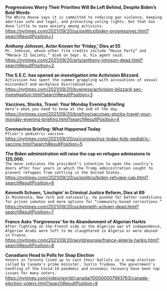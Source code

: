 **Progressives Worry Their Priorities Will Be Left Behind, Despite Biden’s Bold Words**\
`The White House says it is committed to reducing gun violence, keeping abortion safe and legal, and protecting voting rights. But that has done little to ease anxiety among activists.`\
https://nytimes.com/2021/09/20/us/politics/biden-progressives.html?searchResultPosition=1

**Anthony Johnson, Actor Known for ‘Friday,’ Dies at 55**\
`Mr. Johnson, whose other film credits include “House Party” and “Menace II Society,” died on Sept. 6, his agent said.`\
https://nytimes.com/2021/09/20/arts/anthony-johnson-dead.html?searchResultPosition=2

**The S.E.C. has opened an investigation into Activision Blizzard.**\
`Activision has spent the summer grappling with accusations of sexual misconduct and workplace discrimination.`\
https://nytimes.com/2021/09/20/business/activision-blizzard-sec-investigation.html?searchResultPosition=3

**Vaccines, Stocks, Travel: Your Monday Evening Briefing**\
`Here’s what you need to know at the end of the day.`\
https://nytimes.com/2021/09/20/briefing/vaccines-stocks-travel-your-monday-evening-briefing.html?searchResultPosition=4

**Coronavirus Briefing: What Happened Today**\
`Pfizer’s pediatric vaccine`\
https://nytimes.com/2021/09/20/us/coronavirus-today-kids-pediatric-vaccine.html?searchResultPosition=5

**The Biden administration will raise the cap on refugee admissions to 125,000.**\
`The move indicates the president’s intention to open the country’s doors after four years in which the Trump administration sought to prevent refugees from settling in the United States.`\
https://nytimes.com/2021/09/20/us/politics/biden-refugee-cap.html?searchResultPosition=6

**Kenneth Schoen, ‘Linchpin’ in Criminal Justice Reform, Dies at 89**\
`In Minnesota, New York and nationally, he pushed for better conditions for prison inmates and more options for “community-based corrections.”`\
https://nytimes.com/2021/09/20/us/kenneth-schoen-dead.html?searchResultPosition=7

**France Asks ‘Forgiveness’ for its Abandonment of Algerian Harkis**\
`After fighting on the French side in the Algerian war of independence, Algerian Arabs were left to be slaughtered in Algeria or were abused in France.`\
https://nytimes.com/2021/09/20/world/europe/france-algeria-harkis.html?searchResultPosition=8

**Canadians Head to Polls for Snap Election**\
`Voters in Toronto lined up to cast their ballots in a snap election called by Canada’s prime minister, Justin Trudeau. The government’s handling of the Covid-19 pandemic and economic recovery have been top issues for many voters.`\
https://nytimes.com/video/world/canada/100000007983763/canada-election-voters.html?searchResultPosition=9

